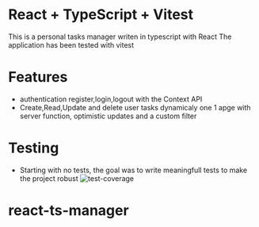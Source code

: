 # React + TypeScript + Vitest

This is a personal tasks manager writen in typescript with React
The application has been tested with vitest

# Features

- authentication register,login,logout with the Context API
- Create,Read,Update and delete user tasks dynamicaly one 1 apge with server function, optimistic updates and a custom filter

# Testing

- Starting with no tests, the goal was to write meaningfull tests to make the project robust
  ![test-coverage](https://github.com/user-attachments/assets/7c28997d-88ed-4ecc-bef4-6ffe658b8382)

# react-ts-manager
